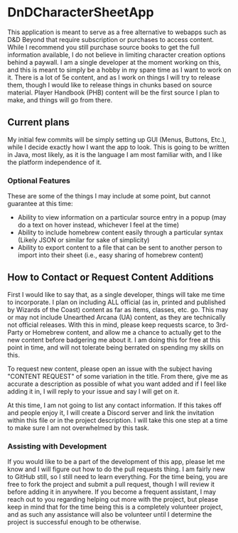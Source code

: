 # DnDCharacterSheetApp
This application is meant to serve as a free alternative to webapps such as D&amp;D Beyond that require subscription or purchases to access content. While I recommend you still purchase source books to get the full information available, I do not believe in limiting character creation options behind a paywall. I am a single developer at the moment working on this, and this is meant to simply be a hobby in my spare time as I want to work on it. There is a lot of 5e content, and as I work on things I will try to release them, though I would like to release things in chunks based on source material. Player Handbook (PHB) content will be the first source I plan to make, and things will go from there.

## Current plans
My initial few commits will be simply setting up GUI (Menus, Buttons, Etc.), while I decide exactly how I want the app to look. This is going to be written in Java, most likely, as it is the language I am most familiar with, and I like the platform independence of it.

### Optional Features
These are some of the things I may include at some point, but cannot guarantee at this time:
- Ability to view information on a particular source entry in a popup (may do a text on hover instead, whichever I feel at the time)
- Ability to include homebrew content easily through a particular syntax (Likely JSON or similar for sake of simplicity)
- Ability to export content to a file that can be sent to another person to import into their sheet (i.e., easy sharing of homebrew content)

## How to Contact or Request Content Additions
First I would like to say that, as a single developer, things will take me time to incorporate. I plan on including ALL official (as in, printed and published by Wizards of the Coast) content as far as items, classes, etc. go. This may or may not include Unearthed Arcana (UA) content, as they are technically not official releases. With this in mind, please keep requests scarce, to 3rd-Party or Homebrew content, and allow me a chance to actually get to the new content before badgering me about it. I am doing this for free at this point in time, and will not tolerate being berrated on spending my skills on this.

To request new content, please open an issue with the subject having "CONTENT REQUEST" of some variation in the title. From there, give me as accurate a description as possible of what you want added and if I feel like adding it in, I will reply to your issue and say I will get on it.

At this time, I am not going to list any contact information. If this takes off and people enjoy it, I will create a Discord server and link the invitation within this file or in the project description. I will take this one step at a time to make sure I am not overwhelmed by this task.

### Assisting with Development
If you would like to be a part of the development of this app, please let me know and I will figure out how to do the pull requests thing. I am fairly new to GitHub still, so I still need to learn everything. For the time being, you are free to fork the project and submit a pull request, though I will review it before adding it in anywhere. If you become a frequent assistant, I may reach out to you regarding helping out more with the project, but please keep in mind that for the time being this is a completely volunteer project, and as such any assistance will also be volunteer until I determine the project is successful enough to be otherwise.
